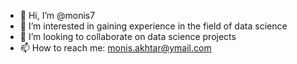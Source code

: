 - 👋 Hi, I’m @monis7
- 👀 I’m interested in gaining experience in the field of data science
- 💞️ I’m looking to collaborate on data science projects
- 📫 How to reach me: monis.akhtar@ymail.com

<!---
monis7/monis7 is a ✨ special ✨ repository because its `README.md` (this file) appears on your GitHub profile.
You can click the Preview link to take a look at your changes.
--->
